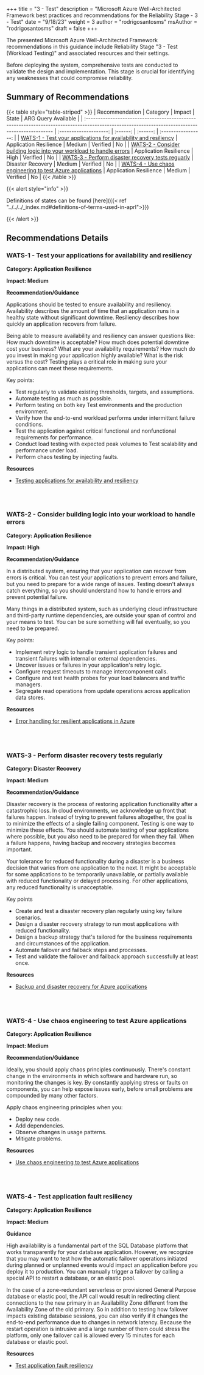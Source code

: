 +++
title = "3 - Test"
description = "Microsoft Azure Well-Architected Framework best practices and recommendations for the Reliability Stage - 3 - Test"
date = "9/18/23"
weight = 3
author = "rodrigosantosms"
msAuthor = "rodrigosantosms"
draft = false
+++

The presented Microsoft Azure Well-Architected Framework recommendations in this guidance include Reliability Stage "3 - Test (Workload Testing)" and associated resources and their settings.

Before deploying the system, comprehensive tests are conducted to validate the design and implementation. This stage is crucial for identifying any weaknesses that could compromise reliability.

## Summary of Recommendations

{{< table style="table-striped" >}}
| Recommendation                                                                                                                                  |  Category              |  Impact  |  State     | ARG Query Available |
| :---------------------------------------------------------------------------------------------------------------------------------------------- | :--------------------: | :------: | :------:   | :-----------------: |
| [WATS-1 - Test your applications for availability and resiliency](#wats-1---test-your-applications-for-availability-and-resiliency)             | Application Resilience | Medium   |  Verified  |         No          |
| [WATS-2 - Consider building logic into your workload to handle errors](#wats-2---consider-building-logic-into-your-workload-to-handle-errors)   | Application Resilience | High     |  Verified  |         No          |
| [WATS-3 - Perform disaster recovery tests reguarly](#wats-3---perform-disaster-recovery-tests-reguarly)                                         | Disaster Recovery      | Medium   |  Verified  |         No          |
| [WATS-4 - Use chaos engineering to test Azure applications](#wats-4---use-chaos-engineering-to-test-azure-applications)                         | Application Resilience | Medium   |  Verified  |         No          |
{{< /table >}}

{{< alert style="info" >}}

Definitions of states can be found [here]({{< ref "../../../_index.md#definitions-of-terms-used-in-aprl">}})

{{< /alert >}}

## Recommendations Details

### WATS-1 - Test your applications for availability and resiliency

**Category: Application Resilience**

**Impact: Medium**

**Recommendation/Guidance**

Applications should be tested to ensure availability and resiliency. Availability describes the amount of time that an application runs in a healthy state without significant downtime. Resiliency describes how quickly an application recovers from failure.

Being able to measure availability and resiliency can answer questions like: How much downtime is acceptable? How much does potential downtime cost your business? What are your availability requirements? How much do you invest in making your application highly available? What is the risk versus the cost? Testing plays a critical role in making sure your applications can meet these requirements.

Key points:

- Test regularly to validate existing thresholds, targets, and assumptions.
- Automate testing as much as possible.
- Perform testing on both key Test environments and the production environment.
- Verify how the end-to-end workload performs under intermittent failure conditions.
- Test the application against critical functional and nonfunctional requirements for performance.
- Conduct load testing with expected peak volumes to Test scalability and performance under load.
- Perform chaos testing by injecting faults.

**Resources**

- [Testing applications for availability and resiliency](https://learn.microsoft.com/azure/well-architected/resiliency/testing)

<br><br>

### WATS-2 - Consider building logic into your workload to handle errors

**Category: Application Resilience**

**Impact: High**

**Recommendation/Guidance**

In a distributed system, ensuring that your application can recover from errors is critical. You can test your applications to prevent errors and failure, but you need to prepare for a wide range of issues. Testing doesn't always catch everything, so you should understand how to handle errors and prevent potential failure.

Many things in a distributed system, such as underlying cloud infrastructure and third-party runtime dependencies, are outside your span of control and your means to test. You can be sure something will fail eventually, so you need to be prepared.

Key points:

- Implement retry logic to handle transient application failures and transient failures with internal or external dependencies.
- Uncover issues or failures in your application's retry logic.
- Configure request timeouts to manage intercomponent calls.
- Configure and test health probes for your load balancers and traffic managers.
- Segregate read operations from update operations across application data stores.

**Resources**

- [Error handling for resilient applications in Azure](https://learn.microsoft.com/azure/well-architected/resiliency/app-design-error-handling)

<br><br>

### WATS-3 - Perform disaster recovery tests regularly

**Category: Disaster Recovery**

**Impact: Medium**

**Recommendation/Guidance**

Disaster recovery is the process of restoring application functionality after a catastrophic loss.
In cloud environments, we acknowledge up front that failures happen. Instead of trying to prevent failures altogether, the goal is to minimize the effects of a single failing component. Testing is one way to minimize these effects. You should automate testing of your applications where possible, but you also need to be prepared for when they fail. When a failure happens, having backup and recovery strategies becomes important.

Your tolerance for reduced functionality during a disaster is a business decision that varies from one application to the next. It might be acceptable for some applications to be temporarily unavailable, or partially available with reduced functionality or delayed processing. For other applications, any reduced functionality is unacceptable.

Key points

- Create and test a disaster recovery plan regularly using key failure scenarios.
- Design a disaster recovery strategy to run most applications with reduced functionality.
- Design a backup strategy that's tailored for the business requirements and circumstances of the application.
- Automate failover and failback steps and processes.
- Test and validate the failover and failback approach successfully at least once.

**Resources**

- [Backup and disaster recovery for Azure applications](https://learn.microsoft.com/azure/well-architected/resiliency/backup-and-recovery)

<br><br>

### WATS-4 - Use chaos engineering to test Azure applications

**Category: Application Resilience**

**Impact: Medium**

**Recommendation/Guidance**

Ideally, you should apply chaos principles continuously. There's constant change in the environments in which software and hardware run, so monitoring the changes is key. By constantly applying stress or faults on components, you can help expose issues early, before small problems are compounded by many other factors.

Apply chaos engineering principles when you:

- Deploy new code.
- Add dependencies.
- Observe changes in usage patterns.
- Mitigate problems.

**Resources**

- [Use chaos engineering to test Azure applications](https://learn.microsoft.com/azure/well-architected/resiliency/chaos-engineering)

<br><br>

### WATS-4  - Test application fault resiliency

**Category: Application Resilience**

**Impact: Medium**

**Guidance**

High availability is a fundamental part of the SQL Database platform that works transparently for your database application. However, we recognize that you may want to test how the automatic failover operations initiated during planned or unplanned events would impact an application before you deploy it to production. You can manually trigger a failover by calling a special API to restart a database, or an elastic pool.

In the case of a zone-redundant serverless or provisioned General Purpose database or elastic pool, the API call would result in redirecting client connections to the new primary in an Availability Zone different from the Availability Zone of the old primary. So in addition to testing how failover impacts existing database sessions, you can also verify if it changes the end-to-end performance due to changes in network latency. Because the restart operation is intrusive and a large number of them could stress the platform, only one failover call is allowed every 15 minutes for each database or elastic pool.

**Resources**

- [Test application fault resiliency](https://learn.microsoft.com/en-us/azure/azure-sql/database/high-availability-sla?view=azuresql&tabs=azure-powershell#testing-application-fault-resiliency)

<br><br>
